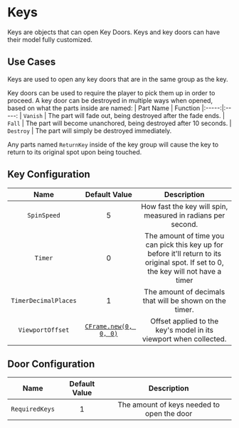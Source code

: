 # Keys

Keys are objects that can open Key Doors. Keys and key doors can have their model fully customized.

## Use Cases

Keys are used to open any key doors that are in the same group as the key.

Key doors can be used to require the player to pick them up in order to proceed.
A key door can be destroyed in multiple ways when opened, based on what the parts inside are named:
| Part Name | Function
|:-----:|:-----:
| `Vanish` | The part will fade out, being destroyed after the fade ends.
| `Fall` | The part will become unanchored, being destroyed after 10 seconds.
| `Destroy` | The part will simply be destroyed immediately.

Any parts named `ReturnKey` inside of the key group will cause the key to return to its original spot upon being touched.

## Key Configuration

| Name | Default Value | Description
|:-----:|:-----:|:-----:
| `SpinSpeed` | 5 | How fast the key will spin, measured in radians per second.
| `Timer` | 0 | The amount of time you can pick this key up for before it'll return to its original spot. If set to 0, the key will not have a timer
| `TimerDecimalPlaces` | 1 | The amount of decimals that will be shown on the timer.
| `ViewportOffset` | [`CFrame.new(0, 0, 0)`](https://create.roblox.com/docs/reference/engine/datatypes/CFrame) | Offset applied to the key's model in its viewport when collected.


## Door Configuration

| Name | Default Value | Description
|:-----:|:-----:|:-----:
| `RequiredKeys` | 1 | The amount of keys needed to open the door